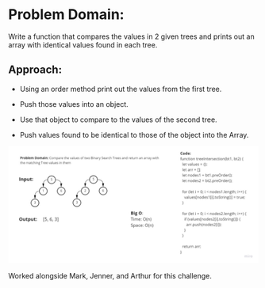 
# Problem Domain: 

Write a function that compares the values in 2 given trees and prints out an array with identical values found in each tree.


## Approach:

- Using an order method print out the values from the first tree.

- Push those values into an object.

- Use that object to compare to the values of the second tree.

- Push values found to be identical to those of the object into the Array.

![WhiteBoard](./assets/TreeIntersection.jpg)

Worked alongside Mark, Jenner, and Arthur for this challenge.

